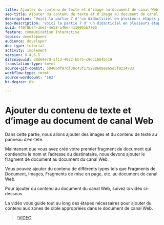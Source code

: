 ```yaml
---
title: Ajouter du contenu de texte et d’image au document de canal Web
seo-title: Ajouter du contenu de texte et d’image au document de canal Web
description: 'Voici la partie 7 d''un didacticiel en plusieurs étapes pour créer votre premier document de communications interactives. Dans cette partie, nous allons ajouter des images et du contenu de texte au panneau d’en-tête. '
seo-description: 'Voici la partie 7 d''un didacticiel en plusieurs étapes pour créer votre premier document de communications interactives. Dans cette partie, nous allons ajouter des images et du contenu de texte au panneau d’en-tête. '
uuid: 440f8b74-3be7-4e58-a46e-4110065b7705
feature: communication interactive
topics: development
audience: developer
doc-type: tutorial
activity: implement
version: 6.4,6.5
discoiquuid: 3dd64e7d-3f13-4022-bb75-c9dc1884bc19
translation-type: tm+mt
source-git-commit: b040bdf97df39c45f175288608e965e5f0214703
workflow-type: tm+mt
source-wordcount: '182'
ht-degree: 0%

---
```



# Ajouter du contenu de texte et d’image au document de canal Web

Dans cette partie, nous allons ajouter des images et du contenu de texte au panneau d’en-tête.

Maintenant que vous avez créé votre premier fragment de document qui contiendra le nom et l’adresse du destinataire, nous devons ajouter le fragment de document au document du canal Web.

Vous pouvez ajouter du contenu de différents types tels que Fragments de Document, Images, Fragments de mise en page, etc. au document de canal Web.

Pour ajouter du contenu au document du canal Web, suivez la vidéo ci-dessous.

La vidéo vous guide tout au long des étapes nécessaires pour ajouter du contenu aux zones de cible appropriées dans le document de canal Web.

>[!VIDEO](https://video.tv.adobe.com/v/22359/?quality=9&learn=on)

